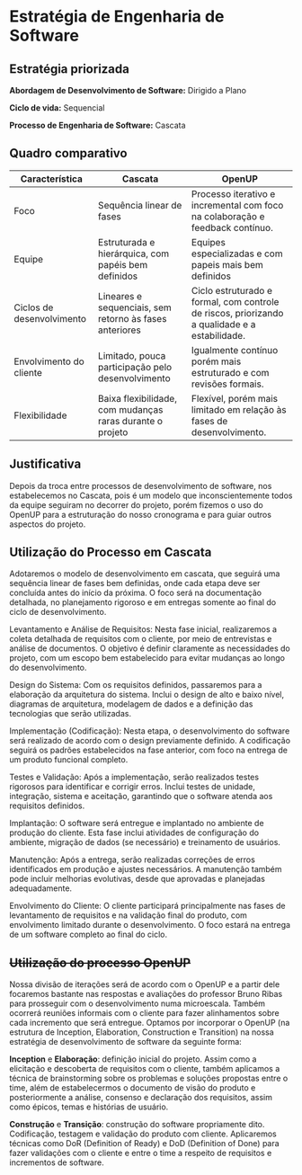 # Estratégia de Engenharia de Software

## Estratégia priorizada

**Abordagem de Desenvolvimento de Software:** Dirigido a Plano

**Ciclo de vida:** Sequencial

**Processo de Engenharia de Software:** Cascata

## Quadro comparativo

| **Característica**        | **Cascata**                                                                                            | **OpenUP**                                                                                    |
| ------------------------- | -------------------------------------------------------------------------------------------------- | --------------------------------------------------------------------------------------------- |
| Foco                      | Sequência linear de fases                                            | Processo iterativo e incremental com foco na colaboração e feedback contínuo.                 |
| Equipe                    | Estruturada e hierárquica, com papéis bem definidos                                                                           | Equipes especializadas e com papeis mais bem definidos                                        |
| Ciclos de desenvolvimento | Lineares e sequenciais, sem retorno às fases anteriores                          | Ciclo estruturado e formal, com controle de riscos, priorizando a qualidade e a estabilidade. |
| Envolvimento do cliente   | Limitado, pouca participação pelo desenvolvimento | Igualmente contínuo porém mais estruturado e com revisões formais.                            |
| Flexibilidade             | Baixa flexibilidade, com mudanças raras durante o projeto                                     | Flexível, porém mais limitado em relação às fases de desenvolvimento.                         |

## Justificativa

Depois da troca entre processos de desenvolvimento de software, nos estabelecemos no Cascata, pois é um modelo que inconscientemente todos da equipe seguiram no decorrer do projeto, porém fizemos o uso do OpenUP para a estruturação do nosso cronograma e para guiar outros aspectos do projeto.

## Utilização do Processo em Cascata

Adotaremos o modelo de desenvolvimento em cascata, que seguirá uma sequência linear de fases bem definidas, onde cada etapa deve ser concluída antes do início da próxima. O foco será na documentação detalhada, no planejamento rigoroso e em entregas somente ao final do ciclo de desenvolvimento.

Levantamento e Análise de Requisitos: Nesta fase inicial, realizaremos a coleta detalhada de requisitos com o cliente, por meio de entrevistas e análise de documentos. O objetivo é definir claramente as necessidades do projeto, com um escopo bem estabelecido para evitar mudanças ao longo do desenvolvimento.

Design do Sistema: Com os requisitos definidos, passaremos para a elaboração da arquitetura do sistema. Inclui o design de alto e baixo nível, diagramas de arquitetura, modelagem de dados e a definição das tecnologias que serão utilizadas.

Implementação (Codificação): Nesta etapa, o desenvolvimento do software será realizado de acordo com o design previamente definido. A codificação seguirá os padrões estabelecidos na fase anterior, com foco na entrega de um produto funcional completo.

Testes e Validação: Após a implementação, serão realizados testes rigorosos para identificar e corrigir erros. Inclui testes de unidade, integração, sistema e aceitação, garantindo que o software atenda aos requisitos definidos.

Implantação: O software será entregue e implantado no ambiente de produção do cliente. Esta fase inclui atividades de configuração do ambiente, migração de dados (se necessário) e treinamento de usuários.

Manutenção: Após a entrega, serão realizadas correções de erros identificados em produção e ajustes necessários. A manutenção também pode incluir melhorias evolutivas, desde que aprovadas e planejadas adequadamente.

Envolvimento do Cliente: O cliente participará principalmente nas fases de levantamento de requisitos e na validação final do produto, com envolvimento limitado durante o desenvolvimento. O foco estará na entrega de um software completo ao final do ciclo.

## ~~Utilização do processo OpenUP~~

Nossa divisão de iterações será de acordo com o OpenUP e a partir dele focaremos bastante nas respostas e avaliações do professor Bruno Ribas para prosseguir com o desenvolvimento numa microescala. Também ocorrerá reuniões informais com o cliente para fazer alinhamentos sobre cada incremento que será entregue. Optamos por incorporar o OpenUP (na estrutura de Inception, Elaboration, Construction e Transition) na nossa estratégia de desenvolvimento de software da seguinte forma:

**Inception** e **Elaboração**: definição inicial do projeto. Assim como a elicitação e descoberta de requisitos com o cliente, também aplicamos a técnica de brainstorming sobre os problemas e soluções propostas entre o time, além de estabelecermos o documento de visão do produto e posteriormente a análise, consenso e declaração dos requisitos, assim como épicos, temas e histórias de usuário.

 **Construção** e **Transição**: construção do software propriamente dito. Codificação, testagem e validação do produto com cliente. Aplicaremos técnicas como DoR (Definition of Ready) e DoD (Definition of Done) para fazer validações com o cliente e entre o time a respeito de requisitos e incrementos de software.